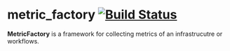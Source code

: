 # metric_factory [![Build Status](https://travis-ci.org/joakim-brannstrom/metric_factory.svg?branch=master)](https://travis-ci.org/joakim-brannstrom/metric_factory)

**MetricFactory** is a framework for collecting metrics of an infrastrucutre or
workflows.
